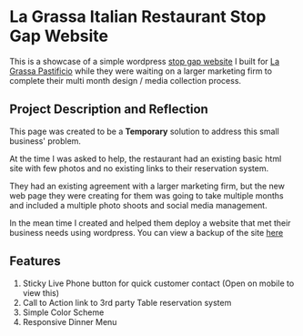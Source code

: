 # La Grassa Italian Restaurant Stop Gap Website
This is a showcase of a simple wordpress [stop gap website](https://onlinemexicancom.wpcomstaging.com/) I built for [La Grassa Pastificio](https://lagrassaitaliano.com/) 
while they were waiting on a larger marketing firm to complete their multi month design / media collection process. 

## Project Description and Reflection
This page was created to be a **Temporary** solution to address this small business' problem. 

At the time I was asked to help, the restaurant had an existing basic html site with few photos and no existing links to their reservation system. 

They had an existing agreement with a larger marketing firm, 
but the new web page they were creating for them was going to take multiple months 
and included a multiple photo shoots and social media management. 

In the mean time I created and helped them deploy a website that met their business needs using wordpress. You can view a backup of the site [here](https://onlinemexicancom.wpcomstaging.com/)
## Features
1. Sticky Live Phone button for quick customer contact (Open on mobile to view this)
2. Call to Action link to 3rd party Table reservation system 
3. Simple Color Scheme
4. Responsive Dinner Menu
